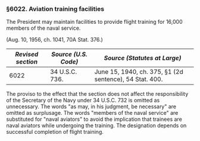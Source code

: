 ### §6022. Aviation training facilities ###

The President may maintain facilities to provide flight training for 16,000 members of the naval service.

(Aug. 10, 1956, ch. 1041, 70A Stat. 376.)

|*Revised section*|*Source (U.S. Code)*|             *Source (Statutes at Large)*              |
|-----------------|--------------------|-------------------------------------------------------|
|      6022       |   34 U.S.C. 736.   |June 15, 1940, ch. 375, §1 (2d sentence), 54 Stat. 400.|

The proviso to the effect that the section does not affect the responsibility of the Secretary of the Navy under 34 U.S.C. 732 is omitted as unnecessary. The words "as may, in his judgment, be necessary" are omitted as surplusage. The words "members of the naval service" are substituted for "naval aviators" to avoid the implication that trainees are naval aviators while undergoing the training. The designation depends on successful completion of flight training.